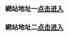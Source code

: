 ## 網站地址一<a rel="nofollow noopener" href="https://kukalejie-sudo.github.io/image/HFJHDJJHF" target="_blank">点击进入</a>
## 網站地址二<a rel="nofollow noopener" href="https://kukalejie-sudo.github.io/image/HFJHDJJHF" target="_blank">点击进入</a>

